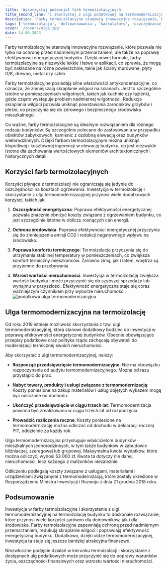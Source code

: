 ```yaml
---
title: 'Wykorzystaj potencjał farb termoizolacyjnych'
title_second_line: 'i skorzystaj z ulgi podatkowej na termomodernizację swojego domu'
description: 'Farby termoizolacyjne stanowią innowacyjne rozwiązanie, które pozwala nie tylko na ochronę przed nadmiernym przemarzaniem, ale także na poprawę efektywności energetycznej budynku. Dzięki nowej formule, farby termoizolacyjne są niezwykle lekkie i łatwe w aplikacji, co sprawia, że mogą być nakładane na różne powierzchnie, takie jak ściany murowane, płyty G/K, drewno, metal czy szkło.'
tags: ['termoizolacja', 'dofinansowania', 'kalkulatory', 'oszczędzanie']
cover: '/covers/ulga.jpg'
date: 14.06.2023
---
```


Farby termoizolacyjne stanowią innowacyjne rozwiązanie, które pozwala nie tylko na ochronę przed nadmiernym przemarzaniem, ale także na poprawę efektywności energetycznej budynku. Dzięki nowej formule, farby termoizolacyjne są niezwykle lekkie i łatwe w aplikacji, co sprawia, że mogą być nakładane na różne powierzchnie, takie jak ściany murowane, płyty G/K, drewno, metal czy szkło.

Farby termoizolacyjne posiadają silne właściwości antykondensacyjne, co oznacza, że zmniejszają skraplanie wilgoci na ścianach. Jest to szczególnie istotne w pomieszczeniach wilgotnych, takich jak kuchnie czy łazienki, gdzie często występuje problem nadmiernej wilgotności. Redukcja skraplania wilgoci pozwala uniknąć powstawania zarodników grzybów i pleśni, co przyczynia się do zdrowego i bezpiecznego środowiska mieszkalnego.

Co ważne, farby termoizolacyjne są idealnym rozwiązaniem dla różnego rodzaju budynków. Są szczególnie polecane do zastosowania w przypadku obiektów zabytkowych, kamienic z ozdobną elewacją oraz budynków wielorodzinnych. Dzięki farbom termoizolacyjnym można uniknąć kłopotliwej i kosztownej ingerencji w elewację budynku, co jest niezwykle istotne dla zachowania wartościowych elementów architektonicznych i historycznych detali.

## Korzyści farb termoizolacyjnych

Korzyści płynące z termoizolacji nie ograniczają się jedynie do oszczędności na kosztach ogrzewania. Inwestycja w termoizolację i skorzystanie z ulgi termomodernizacyjnej przynosi wiele dodatkowych korzyści, takich jak:

1. **Oszczędność energetyczna**: Poprawa efektywności energetycznej pozwala znacznie obniżyć koszty związane z ogrzewaniem budynku, co jest szczególnie istotne w obliczu rosnących cen energii.

2. **Ochrona środowiska**: Poprawa efektywności energetycznej przyczynia się do zmniejszenia emisji CO2 i redukcji negatywnego wpływu na środowisko.

3. **Poprawa komfortu termicznego**: Termoizolacja przyczynia się do utrzymania stabilnej temperatury w pomieszczeniach, co zwiększa komfort termiczny mieszkańców. Zarówno zimą, jak i latem, wnętrza są przyjemne do przebywania.

4. **Wzrost wartości nieruchomości**: Inwestycja w termoizolację zwiększa wartość budynku i może przyczynić się do szybszej sprzedaży lub wynajmu w przyszłości. Efektywność energetyczna staje się coraz ważniejszym czynnikiem przy wyborze nieruchomości.
   ![podatkowa ulga termomodernizacyjna](/covers/ulga.jpg)

## Ulga termomodernizacyjna na termoizolację

Od roku 2019 istnieje możliwość skorzystania z tzw. ulgi termomodernizacyjnej, która stanowi dodatkowy bodziec do inwestycji w poprawę efektywności energetycznej budynków. Obecnie obowiązujące przepisy podatkowe oraz polityka rządu zachęcają obywateli do modernizacji termicznej swoich nieruchomości.

Aby skorzystać z ulgi termomodernizacyjnej, należy:

- **Rozpocząć przedsięwzięcie termomodernizacyjne**: Nie ma obowiązku rozpoczynania od audytu termomodernizacyjnego. Można od razu przystąpić do prac.

- **Nabyć towary, produkty i usługi związane z termomodernizacją**: Koszty poniesione na zakup materiałów i usług objętych wykazem mogą być odliczane od dochodu.

- **Ukończyć przedsięwzięcie w ciągu trzech lat**: Termomodernizacja powinna być zrealizowana w ciągu trzech lat od rozpoczęcia.

- **Prowadzić rozliczenia roczne**: Koszty poniesione na termomodernizację można odliczać od dochodu w deklaracji rocznej PIT, oddzielnie za każdy rok.

Ulga termomodernizacyjna przysługuje właścicielom budynków mieszkalnych jednorodzinnych, w tym także budynków w zabudowie bliźniaczej, szeregowej lub grupowej. Maksymalna kwota wydatków, które można odliczyć, wynosi 53 000 zł. Kwota ta dotyczy nie danej nieruchomości, lecz każdego z małżonków niezależnie.

Odliczeniu podlegają koszty związane z usługami, materiałami i urządzeniami związanymi z termomodernizacją, które zostały określone w Rozporządzeniu Ministra Inwestycji i Rozwoju z dnia 21 grudnia 2018 roku.

## Podsumowanie

Inwestycja w farby termoizolacyjne i skorzystanie z ulgi termomodernizacyjnej na termoizolację budynku to doskonałe rozwiązanie, które przynosi wiele korzyści zarówno dla domowników, jak i dla środowiska. Farby termoizolacyjne zapewniają ochronę przed nadmiernym przemarzaniem, redukują skraplanie wilgoci i poprawiają efektywność energetyczną budynku. Dodatkowo, dzięki uldze termomodernizacyjnej, inwestycja ta staje się jeszcze bardziej atrakcyjna finansowo.

Niezwłoczne podjęcie działań w kierunku termoizolacji i skorzystanie z dostępnych ulg podatkowych może przyczynić się do poprawy warunków życia, oszczędności finansowych oraz wzrostu wartości nieruchomości.
